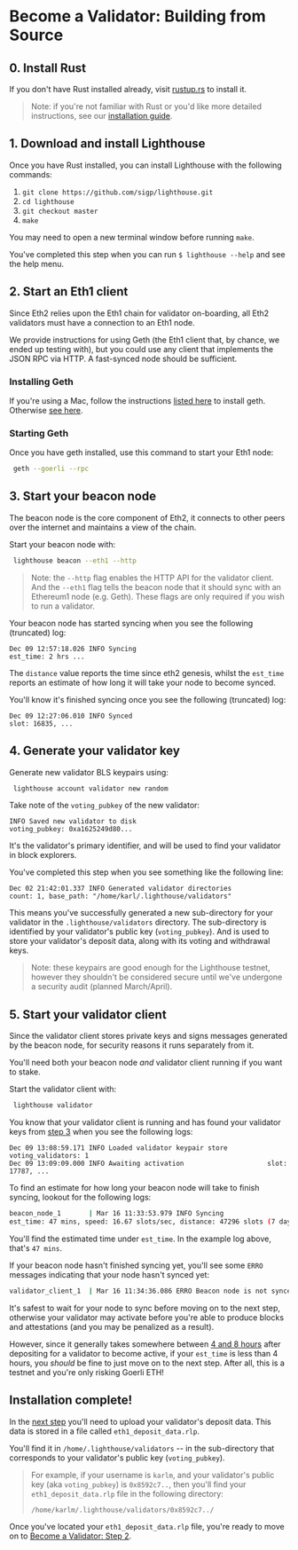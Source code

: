 # Become a Validator: Building from Source

## 0. Install Rust
If you don't have Rust installed already, visit [rustup.rs](https://rustup.rs/) to install it.

> Note:  if you're not familiar with Rust or you'd like more detailed instructions, see our  [installation guide](./installation.md).


## 1. Download and install Lighthouse

Once you have Rust installed, you can install Lighthouse with the following commands:

1.  `git clone https://github.com/sigp/lighthouse.git`
2.  `cd lighthouse`
3.  `git checkout master`
4.  `make`

You may need to open a new terminal window before running `make`.

You've completed this step when you can run `$ lighthouse --help` and see the
help menu.


## 2. Start an Eth1 client

Since Eth2 relies upon the Eth1 chain for validator on-boarding, all Eth2 validators must have a connection to an Eth1 node.

We provide instructions for using Geth (the Eth1 client that, by chance, we ended up testing with), but you could use any client that implements the JSON RPC via HTTP. A fast-synced node should be sufficient.

### Installing Geth
If you're using a Mac, follow the instructions [listed here](https://github.com/ethereum/go-ethereum/wiki/Installation-Instructions-for-Mac) to install geth. Otherwise [see here](https://github.com/ethereum/go-ethereum/wiki/Installing-Geth).

### Starting Geth

Once you have geth installed, use this command to start your Eth1 node:

```bash
 geth --goerli --rpc
```

## 3. Start your beacon node

The beacon node is the core component of Eth2, it connects to other peers over
the internet and maintains a view of the chain.

Start your beacon node with:

```bash
 lighthouse beacon --eth1 --http
```

>Note:  the `--http` flag enables the HTTP API for the validator client. And the `--eth1` flag tells the beacon node that it should sync with an Ethereum1 node (e.g. Geth). These flags are only required if you wish to run a validator.


Your beacon node has started syncing when you see the following (truncated)
log:

```
Dec 09 12:57:18.026 INFO Syncing
est_time: 2 hrs ...
```

The `distance` value reports the time since eth2 genesis, whilst the `est_time`
reports an estimate of how long it will take your node to become synced.

You'll know it's finished syncing once you see the following (truncated) log:

```
Dec 09 12:27:06.010 INFO Synced
slot: 16835, ...
```


## 4. Generate your validator key

Generate new validator BLS keypairs using:

```bash
 lighthouse account validator new random
```

Take note of the `voting_pubkey` of the new validator:

```
INFO Saved new validator to disk 
voting_pubkey: 0xa1625249d80...
```

It's the validator's primary identifier, and will be used to find your validator in block explorers.

You've completed this step when you see something like the following line:

```
Dec 02 21:42:01.337 INFO Generated validator directories         count: 1, base_path: "/home/karl/.lighthouse/validators"
```

This means you've successfully generated a new sub-directory for your validator in the `.lighthouse/validators` directory. The sub-directory is identified by your validator's public key (`voting_pubkey`). And is used to store your validator's deposit data, along with its voting and withdrawal keys.

> Note: these keypairs are good enough for the Lighthouse testnet, however they shouldn't be considered secure until we've undergone a security audit (planned March/April).

## 5. Start your validator client

Since the validator client stores private keys and signs messages generated by the beacon node, for security reasons it runs separately from it.

You'll need both your beacon node _and_ validator client running if you want to
stake.

Start the validator client with:

```bash
 lighthouse validator
```

You know that your validator client is running and has found your validator keys from [step 3](become-a-validator-source.html#3-start-your-beacon-node) when you see the following logs:

```
Dec 09 13:08:59.171 INFO Loaded validator keypair store          voting_validators: 1
Dec 09 13:09:09.000 INFO Awaiting activation                     slot: 17787, ...
```


To find an estimate for how long your beacon node will take to finish syncing, lookout for the following logs: 

```bash
beacon_node_1       | Mar 16 11:33:53.979 INFO Syncing
est_time: 47 mins, speed: 16.67 slots/sec, distance: 47296 slots (7 days 14 hrs), peers: 3, service: slot_notifier
```

You'll find the estimated time under `est_time`. In the example log above, that's `47 mins`.

If your beacon node hasn't finished syncing yet, you'll see some `ERRO`
messages indicating that your node hasn't synced yet:

```bash
validator_client_1  | Mar 16 11:34:36.086 ERRO Beacon node is not synced               current_epoch: 6999, node_head_epoch: 5531, service: duties
```

It's safest to wait for your node to sync before moving on to the next step, otherwise your validator may activate before you're able to produce blocks and attestations (and you may be penalized as a result).

However, since it generally takes somewhere between [4 and 8 hours](./faq.md) after depositing for a validator to become active, if your `est_time` is less than 4 hours, you _should_ be fine to just move on to the next step. After all, this is a testnet and you're only risking Goerli ETH!

## Installation complete!

In the [next step](become-a-validator.html#2-submit-your-deposit-to-goerli) you'll need to upload your validator's deposit data. This data is stored in a file called `eth1_deposit_data.rlp`. 

You'll find it in `/home/.lighthouse/validators` -- in the sub-directory that corresponds to your validator's public key (`voting_pubkey`).

> For example, if your username is `karlm`, and your validator's public key (aka `voting_pubkey`) is `0x8592c7..`, then you'll find your `eth1_deposit_data.rlp` file in the following directory:
>
>`/home/karlm/.lighthouse/validators/0x8592c7../`

Once you've located your `eth1_deposit_data.rlp` file, you're ready to move on to [Become a Validator: Step 2](become-a-validator.html#2-submit-your-deposit-to-goerli).
